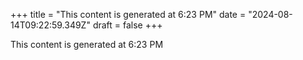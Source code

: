 +++
title = "This content is generated at 6:23 PM"
date = "2024-08-14T09:22:59.349Z"
draft = false
+++

  This content is generated at 6:23 PM
        